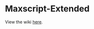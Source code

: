 # Maxscript-Extended

View the wiki [here](https://github.com/thomascswalker/Maxscript-Extended/wiki).
